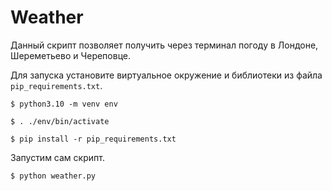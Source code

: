 # Weather
Данный скрипт позволяет получить через терминал погоду в Лондоне, Шереметьево и Череповце.

Для запуска установите виртуальное окружение и библиотеки из файла `pip_requirements.txt`.
```
$ python3.10 -m venv env

$ . ./env/bin/activate

$ pip install -r pip_requirements.txt
```
Запустим сам скрипт.
```
$ python weather.py
```
